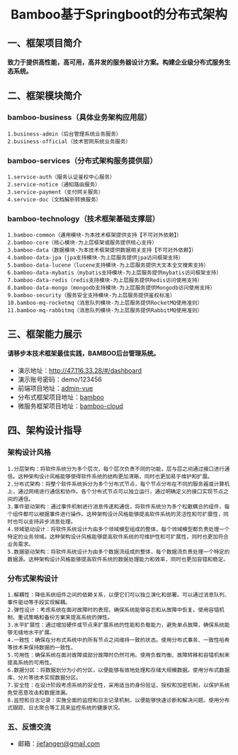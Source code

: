 <h1 style="text-align: center">Bamboo基于Springboot的分布式架构</h1>

## 一、框架项目简介
#### 致力于提供高性能，高可用，高并发的服务器设计方案。构建企业级分布式服务生态系统。

## 二、框架模块简介
### bamboo-business（具体业务架构应用层）
    1.business-admin（后台管理系统业务服务）
    2.business-official（技术官网系统业务服务）
### bamboo-services（分布式架构服务提供层）
    1.service-auth（服务认证鉴权中心服务）
    2.service-notice（通知路由服务）
    3.service-payment（支付网关服务）
    4.service-doc（文档解析转换服务）
### bamboo-technology（技术框架基础支撑层）
    1.bamboo-common（通用模块-为本技术框架提供支持【不可对外依赖】）
    2.bamboo-core（核心模块-为上层框架或服务提供核心支持）
    3.bamboo-data（数据模块-为本技术框架提供数据相关支持【不可对外依赖】）
    4.bamboo-data-jpa（jpa支持模块-为上层服务提供jpa访问框架支持）
    5.bamboo-data-lucene（lucene支持模块-为上层服务提供大文本全文搜索支持）
    6.bamboo-data-mybatis（mybatis支持模块-为上层服务提供mybatis访问框架支持）
    7.bamboo-data-redis（redis支持模块-为上层服务提供Redis访问使用支持）
    8.bamboo-data-mongo（mongodb支持模块-为上层服务提供Mongodb访问使用支持）
    9.bamboo-security（服务安全支持模块-为上层服务提供鉴权标准）
    10.bamboo-mq-rocketmq（消息队列模块-为上层服务提供RocketMQ使用准则）
    11.bamboo-mq-rabbitmq（消息队列模块-为上层服务提供RabbitMQ使用准则）

## 三、框架能力展示
#### 请移步本技术框架最佳实践，BAMBOO后台管理系统。
- 演示地址：http://47.116.33.28/#/dashboard
- 演示账号密码：demo/123456
- 前端项目地址：[admin-vue](https://github.com/jiefangen/frontend-vue/tree/main/admin-vue)
- 分布式框架项目地址：[bamboo](https://github.com/jiefangen/bamboo)
- 微服务框架项目地址：[bamboo-cloud](https://github.com/jiefangen/bamboo-cloud)

## 四、架构设计指导
### 架构设计风格
    1.分层架构：将软件系统分为多个层次，每个层次负责不同的功能，层与层之间通过接口进行通信。这种架构设计风格能够使得软件系统的结构更加清晰，同时也更加易于维护和扩展。
    2.分布式架构：将整个软件系统拆分为多个分布式节点，每个节点分布在不同的服务器或计算机上，通过网络进行通信和协作。各个分布式节点可以独立运行，通过明确定义的接口实现节点之间的通信。
    3.事件驱动架构：通过事件机制进行消息传递和通信，将软件系统分为多个松散耦合的组件，每个组件都可以根据事件进行操作。这种架构设计风格能够提高软件系统的灵活性和可扩展性，同时也可以支持异步消息处理。
    4.领域驱动设计：将软件系统设计为由多个领域模型组成的整体，每个领域模型都负责处理一个特定的业务领域。这种架构设计风格能够提高软件系统的可维护性和可扩展性，同时也更加符合业务需求。
    5.数据驱动架构：将软件系统设计为由多个数据流组成的整体，每个数据流负责处理一个特定的数据源。这种架构设计风格能够提高软件系统的数据处理能力和效率，同时也更加容错和稳定。

### 分布式架构设计
    1.解耦性：降低系统组件之间的依赖关系，以便它们可以独立演化和部署。可以通过消息队列、事件驱动等手段实现解耦。
    2.弹性设计：考虑系统在面对故障时的表现，确保系统能够容忍和从故障中恢复。使用容错机制、重试策略和备份方案来提高系统的弹性。
    3.水平扩展性：通过增加硬件或节点来扩展系统的性能和负载能力，避免单点故障，确保系统能够无缝地水平扩展。
    4.一致性：确保在分布式系统中的所有节点之间维持一致的状态。使用分布式事务、一致性哈希等技术来保持数据的一致性。
    5.可用性：确保系统在面对故障或部分故障时仍然可用。使用负载均衡、故障转移和容错机制来提高系统的可用性。
    6.数据分区：将数据划分为小的分区，以便能够有效地处理和存储大规模数据。使用分布式数据库、分片等技术实现数据分区。
    7.安全性：在设计阶段考虑系统的安全性，采用适当的身份验证、授权和加密机制，以保护系统免受恶意攻击和数据泄漏。
    8.监控和日志记录：实施全面的监控和日志记录机制，以便能够快速诊断和解决问题。使用分布式跟踪、日志聚合等工具来监控系统的健康状况。

### 五、反馈交流
- 邮箱：jiefangen@gmail.com

